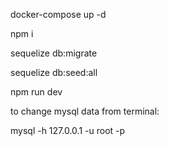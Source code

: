 docker-compose up -d

npm i

sequelize db:migrate

sequelize db:seed:all

npm run dev

to change mysql data from terminal:

mysql -h 127.0.0.1 -u root -p
